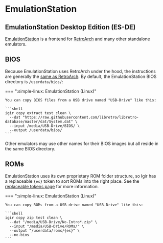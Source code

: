 # EmulationStation

## EmulationStation Desktop Edition (ES-DE)

[EmulationStation](https://emulationstation.org/) is a frontend for [RetroArch](retroarch.md) and many other standalone emulators.

## BIOS

Because EmulationStation uses RetroArch under the hood, the instructions are generally the [same as RetroArch](retroarch.md). By default, the EmulationStation BIOS directory is `/userdata/bios/`:

=== ":simple-linux: EmulationStation (Linux)"

    You can copy BIOS files from a USB drive named "USB-Drive" like this:

    ```shell
    igir copy extract test clean \
      --dat "https://raw.githubusercontent.com/libretro/libretro-database/master/dat/System.dat" \
      --input /media/USB-Drive/BIOS/ \
      --output /userdata/bios/
    ```

Other emulators may use other names for their BIOS images but all reside in the same BIOS directory.

## ROMs

EmulationStation uses its own proprietary ROM folder structure, so Igir has a replaceable `{es}` token to sort ROMs into the right place. See the [replaceable tokens page](../../output/tokens.md) for more information.

=== ":simple-linux: EmulationStation (Linux)"

    You can copy ROMs from a USB drive named "USB-Drive" like this:

    ```shell
    igir copy zip test clean \
      --dat "/media/USB-Drive/No-Intro*.zip" \
      --input "/media/USB-Drive/ROMs/" \
      --output "/userdata/roms/{es}" \
      --no-bios
    ```
